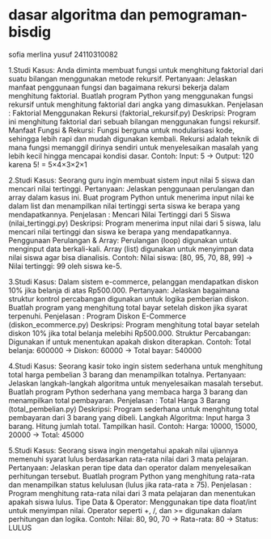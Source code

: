 # dasar algoritma dan pemograman-bisdig
sofia merlina yusuf       24110310082

1.Studi Kasus: Anda diminta membuat fungsi untuk menghitung faktorial dari suatu bilangan menggunakan metode rekursif. Pertanyaan: Jelaskan manfaat penggunaan fungsi dan bagaimana rekursi bekerja dalam menghitung faktorial. Buatlah program Python yang menggunakan fungsi rekursif untuk menghitung faktorial dari angka yang dimasukkan. Penjelasan : Faktorial Menggunakan Rekursi (faktorial_rekursif.py) Deskripsi: Program ini menghitung faktorial dari sebuah bilangan menggunakan fungsi rekursif. Manfaat Fungsi & Rekursi: Fungsi berguna untuk modularisasi kode, sehingga lebih rapi dan mudah digunakan kembali. Rekursi adalah teknik di mana fungsi memanggil dirinya sendiri untuk menyelesaikan masalah yang lebih kecil hingga mencapai kondisi dasar. Contoh: Input: 5 → Output: 120 karena 5! = 5×4×3×2×1

2.Studi Kasus: Seorang guru ingin membuat sistem input nilai 5 siswa dan mencari nilai tertinggi. Pertanyaan: Jelaskan penggunaan perulangan dan array dalam kasus ini. Buat program Python untuk menerima input nilai ke dalam list dan menampilkan nilai tertinggi serta siswa ke berapa yang mendapatkannya. Penjelasan : Mencari Nilai Tertinggi dari 5 Siswa (nilai_tertinggi.py) Deskripsi: Program menerima input nilai dari 5 siswa, lalu mencari nilai tertinggi dan siswa ke berapa yang mendapatkannya. Penggunaan Perulangan & Array: Perulangan (loop) digunakan untuk menginput data berkali-kali. Array (list) digunakan untuk menyimpan data nilai siswa agar bisa dianalisis. Contoh: Nilai siswa: [80, 95, 70, 88, 99] → Nilai tertinggi: 99 oleh siswa ke-5.

3.Studi Kasus: Dalam sistem e-commerce, pelanggan mendapatkan diskon 10% jika belanja di atas Rp500.000. Pertanyaan: Jelaskan bagaimana struktur kontrol percabangan digunakan untuk logika pemberian diskon. Buatlah program yang menghitung total bayar setelah diskon jika syarat terpenuhi. Penjelasan : Program Diskon E-Commerce (diskon_ecommerce.py) Deskripsi: Program menghitung total bayar setelah diskon 10% jika total belanja melebihi Rp500.000. Struktur Percabangan: Digunakan if untuk menentukan apakah diskon diterapkan. Contoh: Total belanja: 600000 → Diskon: 60000 → Total bayar: 540000

4.Studi Kasus: Seorang kasir toko ingin sistem sederhana untuk menghitung total harga pembelian 3 barang dan menampilkan totalnya. Pertanyaan: Jelaskan langkah-langkah algoritma untuk menyelesaikan masalah tersebut. Buatlah program Python sederhana yang membaca harga 3 barang dan menampilkan total pembayaran. Penjelasan : Total Harga 3 Barang (total_pembelian.py) Deskripsi: Program sederhana untuk menghitung total pembayaran dari 3 barang yang dibeli. Langkah Algoritma: Input harga 3 barang. Hitung jumlah total. Tampilkan hasil. Contoh: Harga: 10000, 15000, 20000 → Total: 45000

5.Studi Kasus: Seorang siswa ingin mengetahui apakah nilai ujiannya memenuhi syarat lulus berdasarkan rata-rata nilai dari 3 mata pelajaran. Pertanyaan: Jelaskan peran tipe data dan operator dalam menyelesaikan perhitungan tersebut. Buatlah program Python yang menghitung rata-rata dan menampilkan status kelulusan (lulus jika rata-rata ≥ 75). Penjelasan : Program menghitung rata-rata nilai dari 3 mata pelajaran dan menentukan apakah siswa lulus. Tipe Data & Operator: Menggunakan tipe data float/int untuk menyimpan nilai. Operator seperti +, /, dan >= digunakan dalam perhitungan dan logika. Contoh: Nilai: 80, 90, 70 → Rata-rata: 80 → Status: LULUS

